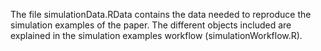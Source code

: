 The file simulationData.RData contains the data needed to reproduce the simulation examples of the paper. The different objects included are explained in the simulation examples workflow (simulationWorkflow.R).
